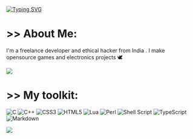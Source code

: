 [![Typing SVG](https://readme-typing-svg.demolab.com?font=Fira+Code&pause=1000&width=535&lines=Hello+there+im+Govind+Menon)](https://git.io/typing-svg)

# >> About Me:
I'm a freelance developer and ethical hacker from India .  I make <br>opensource games and electronics projects 🕊

![](https://github-readme-stats.vercel.app/api?username=Govindmenon69&theme=tokyonight&hide_border=true&include_all_commits=true&count_private=true)<br/>

# >> My toolkit:
![C](https://img.shields.io/badge/c-%2300599C.svg?style=for-the-badge&logo=c&logoColor=white) ![C++](https://img.shields.io/badge/c++-%2300599C.svg?style=for-the-badge&logo=c%2B%2B&logoColor=white) ![CSS3](https://img.shields.io/badge/css3-%231572B6.svg?style=for-the-badge&logo=css3&logoColor=white) ![HTML5](https://img.shields.io/badge/html5-%23E34F26.svg?style=for-the-badge&logo=html5&logoColor=white) ![Lua](https://img.shields.io/badge/lua-%232C2D72.svg?style=for-the-badge&logo=lua&logoColor=white) ![Perl](https://img.shields.io/badge/perl-%2339457E.svg?style=for-the-badge&logo=perl&logoColor=white) ![Shell Script](https://img.shields.io/badge/shell_script-%23121011.svg?style=for-the-badge&logo=gnu-bash&logoColor=white) ![TypeScript](https://img.shields.io/badge/typescript-%23007ACC.svg?style=for-the-badge&logo=typescript&logoColor=white) ![Markdown](https://img.shields.io/badge/markdown-%23000000.svg?style=for-the-badge&logo=markdown&logoColor=white)

![](https://quotes-github-readme.vercel.app/api?type=horizontal&theme=radical)

